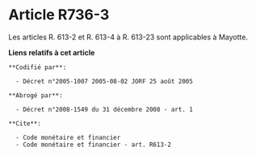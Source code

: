 # Article R736-3

Les articles R. 613-2 et R. 613-4 à R. 613-23 sont applicables à Mayotte.

**Liens relatifs à cet article**

	**Codifié par**:

	  - Décret n°2005-1007 2005-08-02 JORF 25 août 2005

	**Abrogé par**:

	  - Décret n°2008-1549 du 31 décembre 2008 - art. 1

	**Cite**:

	  - Code monétaire et financier
	  - Code monétaire et financier - art. R613-2
